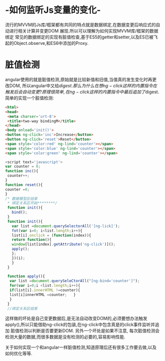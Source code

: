 # -如何监听Js变量的变化-
 流行的MVVM的Js库/框架都有共同的特点就是数据绑定,在数据变更后响应式的自动进行相关计算并变更DOM 
 展现.所以可以理解为如何实现MVVM库/框架的数据绑定 
 常见的数据绑定的实现有脏值检查,基于ES5的getter和setter,以及ES已被飞起的Object.observe,和ES6中添加的Proxy.
 
 # 脏值检测
 angular使用的就是脏值检测,原始就是比较新值和旧值,当值真的发生变化时再更改DOM, 
 所以angular中又给$digest.那么为什么在想ng-click这样的内置指令在触发后会自动变更? 
 原理很简单, 在ng-click这样的内置指令中最后追加了$digest.
 简单的实现一个脏值检测:
 ```html
 <html>
 <head>
  <meta charser='urt-8'>
  <title>two-way bindingM</title>
 </head>
 <body onload='init()'>
 <button ng-click='inc'>Increase</button>
 <button ng-click='reset'>Reset</button>
 <span style='color:red' ng-lind='counter'></span>
 <span style='color:blue' ng-lind='counter'></span>
 <span style='color:green' ng-lind='counter'></span>
 ```
 
 
 ```javascript 
 <script text='javascript'>
 var counter = 0;
 function inc(){
  counter++;
 }
 function reset(){
 counter =0;
 }
 /* 数据模型区结束 
  * 绑定关系区开始********/
  function init(){
    bind();
  }
  function init(){
    var list =document.querySelectorAll('[ng-lick]');
    fot(var i=0; i<list.length;i++){
    list[i].onclick = (function(index)){
    return function(){
    window[list[index].getAttribute('ng-click')]();
    apply();
    };
    })(i);
    }
  }
  
  function apply(){
   var list =document.querySeleCtorAll("[ng-bind='counter']");
   for(var i=0;i <list.length;i++){
   if(list[i].innerHTML !=counter){
   list[i]innerHTML =counter;   }
   }
  }
  //绑定关系区结束
```
 </script>
 </body>
 </html>
 
 这样做的坏处是自己变更数据后,是无法自动改变DOM的,必须要想办法触发apply(),所以只能借助ng-click的包装,在ng-click中包含真是的click事件监听并追加 
 脏值检测以判断是否要更新DOM. 
 另外一个坏处是如果不注意, 每次脏值检测会检测大量的数据,而很多数据是没有检测的必要的,容易影响性能. 
  
  关于如何实现一个和angular一样脏值检测,知道原理后还有很多工作要去做,以及如何优化等等.
